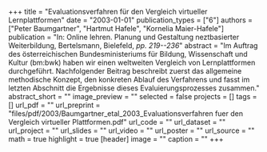 +++
title = "Evaluationsverfahren für den Vergleich virtueller Lernplattformen"
date = "2003-01-01"
publication_types = ["6"]
authors = ["Peter Baumgartner", "Hartmut Hafele", "Kornelia Maier-Hafele"]
publication = "In: Online lehren. Planung und Gestaltung neztbasierter Weiterbildung, Bertelsmann, Bielefeld, _pp. 219--236_"
abstract = "Im Auftrag des österreichischen Bundesministeriums für Bildung, Wissenschaft und Kultur (bm:bwk) haben wir einen weltweiten Vergleich von Lernplattformen durchgeführt. Nachfolgender Beitrag beschreibt zuerst das allgemeine methodische Konzept, den konkreten Ablauf des Verfahrens und fasst im letzten Abschnitt die Ergebnisse dieses Evaluierungsprozesses zusammen."
abstract_short = ""
image_preview = ""
selected = false
projects = []
tags = []
url_pdf = ""
url_preprint = "files/pdf/2003/Baumgartner_etal_2003_Evaluationsverfahren fuer den Vergleich virtueller Plattformen.pdf"
url_code = ""
url_dataset = ""
url_project = ""
url_slides = ""
url_video = ""
url_poster = ""
url_source = ""
math = true
highlight = true
[header]
image = ""
caption = ""
+++
